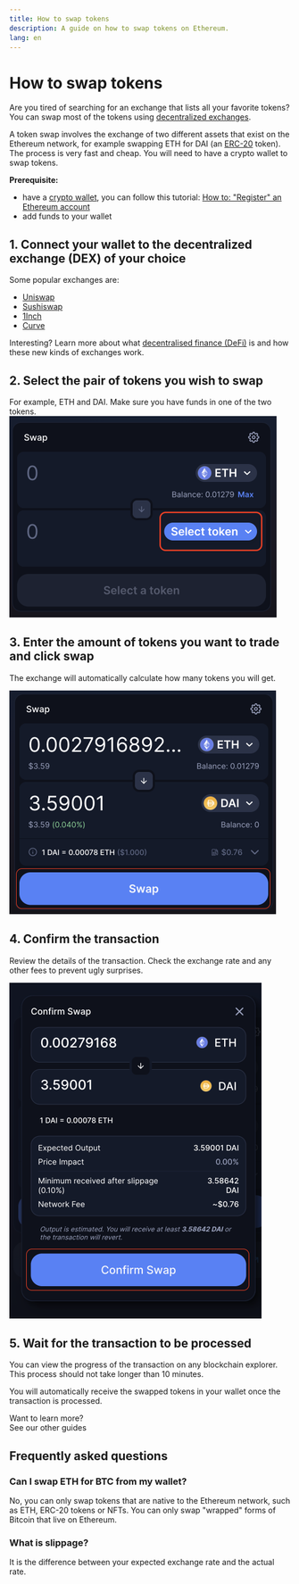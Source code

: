 ```yaml
---
title: How to swap tokens
description: A guide on how to swap tokens on Ethereum.
lang: en
---
```


# How to swap tokens

Are you tired of searching for an exchange that lists all your favorite tokens? You can swap most of the tokens using [decentralized exchanges](/glossary/#dex).

A token swap involves the exchange of two different assets that exist on the Ethereum network, for example swapping ETH for DAI (an [ERC-20](/glossary/#erc-20) token). The process is very fast and cheap. You will need to have a crypto wallet to swap tokens.

**Prerequisite:**

- have a [crypto wallet](/glossary/#wallet), you can follow this tutorial: [How to: "Register" an Ethereum account](/guides/how-to-create-an-ethereum-account/)
- add funds to your wallet

## 1. Connect your wallet to the decentralized exchange (DEX) of your choice

Some popular exchanges are:

- [Uniswap](https://app.uniswap.org/#/swap)
- [Sushiswap](https://www.sushi.com/swap)
- [1Inch](https://app.1inch.io/#/1/unified/swap/ETH/DAI)
- [Curve](https://curve.fi/#/ethereum/swap)

Interesting? Learn more about what [decentralised finance (DeFi)](/defi/) is and how these new kinds of exchanges work.

## 2. Select the pair of tokens you wish to swap

For example, ETH and DAI. Make sure you have funds in one of the two tokens.
![Common interface for swapping](./swap1.png)

## 3. Enter the amount of tokens you want to trade and click swap

The exchange will automatically calculate how many tokens you will get.

![Common interface for swapping](./swap2.png)

## 4. Confirm the transaction

Review the details of the transaction. Check the exchange rate and any other fees to prevent ugly surprises.

![Common interface for reviewing the transaction](./swap3.png)

## 5. Wait for the transaction to be processed

You can view the progress of the transaction on any blockchain explorer. This process should not take longer than 10 minutes.

You will automatically receive the swapped tokens in your wallet once the transaction is processed.
<br />

<InfoBanner shouldSpaceBetween emoji=":eyes:">
  <div>Want to learn more?</div>
  <ButtonLink href="/guides/">
    See our other guides
  </ButtonLink>
</InfoBanner>

## Frequently asked questions

### Can I swap ETH for BTC from my wallet?

No, you can only swap tokens that are native to the Ethereum network, such as ETH, ERC-20 tokens or NFTs. You can only swap "wrapped" forms of Bitcoin that live on Ethereum.

### What is slippage?

It is the difference between your expected exchange rate and the actual rate.
